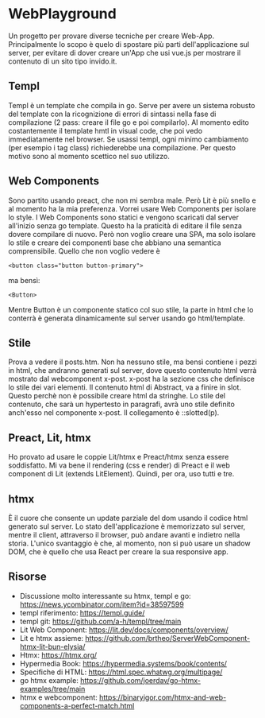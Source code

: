 # WebPlayground
Un progetto per provare diverse tecniche per creare Web-App.
Principalmente lo scopo è quelo di spostare più parti dell'applicazione sul server, per evitare
di dover creare un'App che usi vue.js per mostrare il contenuto di un sito tipo invido.it.

## Templ
Templ è un template che compila in go. Serve per avere un sistema robusto del template
con la ricognizione di errori di sintassi nella fase di compilazione (2 pass: creare il file go e poi compilarlo).
Al momento edito costantemente il template hmtl in visual code, che poi vedo immediatamente nel browser.
Se usassi templ, ogni minimo cambiamento (per esempio i tag class) richiederebbe una compilazione.
Per questo motivo sono al momento scettico nel suo utilizzo.

## Web Components
Sono partito usando preact, che non mi sembra male. Però Lit è più snello e al momento ha la mia 
preferenza. Vorrei usare Web Components per isolare lo style. I Web Components sono statici e vengono
scaricati dal server all'inizio senza go template. Questo ha la praticità di editare il file senza
dovere compilare di nuovo. Però non voglio creare una SPA, ma solo isolare lo stile e creare
dei componenti base che abbiano una semantica comprensibile. Quello che non voglio vedere è

    <button class="button button-primary">
ma bensì:

    <Button>
Mentre Button è un componente statico col suo stile, la parte in html che lo conterrà è generata dinamicamente
sul server usando go html/template.

## Stile
Prova a vedere il posts.htm. Non ha nessuno stile, ma bensì contiene i pezzi in html,
che andranno generati sul server, dove questo contenuto html verrà mostrato dal webcomponent
x-post. x-post ha la sezione css che definisce lo stile dei vari elementi. Il contenuto html
di Abstract, va a finire in slot. Questo perchè non è possibile creare html da stringhe.
Lo stile del contenuto, che sarà un hypertesto in paragrafi, avrà uno stile definito
anch'esso nel componente x-post. Il collegamento è ::slotted(p).  

## Preact, Lit, htmx
Ho provato ad usare le coppie Lit/htmx e Preact/htmx senza essere soddisfatto.
Mi va bene il rendering (css e render) di Preact e il web component di Lit (extends LitElement). 
Quindi, per ora, uso tutti e tre.


## htmx
È il cuore che consente un update parziale del dom usando il codice html generato sul server.
Lo stato dell'applicazione è memorizzato sul server, mentre il client, attraverso il browser,
può andare avanti e indietro nella storia. L'unico svantaggio è che, al momento, non si può usare
un shadow DOM, che è quello che usa React per creare la sua responsive app. 

## Risorse

- Discussione molto interessante su htmx, templ e go: https://news.ycombinator.com/item?id=38597599
- templ riferimento: https://templ.guide/
- templ git: https://github.com/a-h/templ/tree/main
- Lit Web Component: https://lit.dev/docs/components/overview/
- Lit e htmx assieme: https://github.com/brtheo/ServerWebComponent-htmx-lit-bun-elysia/
- Htmx: https://htmx.org/
- Hypermedia Book: https://hypermedia.systems/book/contents/
- Specifiche di HTML: https://html.spec.whatwg.org/multipage/
- go htmx example: https://github.com/joerdav/go-htmx-examples/tree/main
- htmx e webcomponent: https://binaryigor.com/htmx-and-web-components-a-perfect-match.html